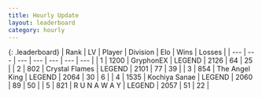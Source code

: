 ```yaml
---
title: Hourly Update
layout: leaderboard
category: hourly
---
```


{: .leaderboard}
| Rank | LV | Player | Division | Elo | Wins | Losses |
| --- | --- | --- | --- | --- | --- | --- |
| <span data-change="0">1</span> | 1200 | <span title="ID: 315148">GryphonEX</span> | LEGEND | <span data-change="0">2126</span> | <span data-change="0">64</span> | <span data-change="0">25</span> |
| <span data-change="0">2</span> | 802 | <span title="ID: 163201">Crystal Flames</span> | LEGEND | <span data-change="-12">2101</span> | <span data-change="0">77</span> | <span data-change="1">39</span> |
| <span data-change="0">3</span> | 854 | <span title="ID: 547162">The Angel King</span> | LEGEND | <span data-change="0">2064</span> | <span data-change="0">30</span> | <span data-change="0">6</span> |
| <span data-change="0">4</span> | 1535 | <span title="ID: 164871">Kochiya Sanae</span> | LEGEND | <span data-change="0">2060</span> | <span data-change="0">89</span> | <span data-change="0">50</span> |
| <span data-change="0">5</span> | 821 | <span title="ID: 66144">R U N A W A Y</span> | LEGEND | <span data-change="0">2057</span> | <span data-change="0">51</span> | <span data-change="0">22</span> |